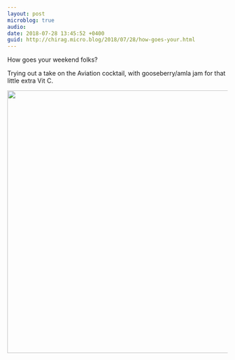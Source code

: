 ```yaml
---
layout: post
microblog: true
audio: 
date: 2018-07-28 13:45:52 +0400
guid: http://chirag.micro.blog/2018/07/28/how-goes-your.html
---
```

How goes your weekend folks?

Trying out a take on the Aviation cocktail, with gooseberry/amla jam for that little extra Vit C.

<img src="http://www.chirag.biz/uploads/2018/f6570e0a6a.jpg" width="600" height="600" />
